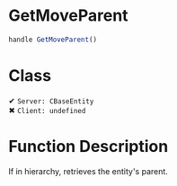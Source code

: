 # GetMoveParent
```js	
handle GetMoveParent()
```
# Class
✔ `Server: CBaseEntity`  
✖ `Client: undefined`  

# Function Description
If in hierarchy, retrieves the entity's parent.
